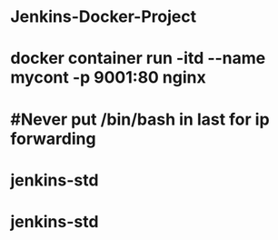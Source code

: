 # Jenkins-Docker-Project


<h1> docker container run -itd --name mycont -p 9001:80  nginx <h1>

#Never put /bin/bash in last for ip forwarding
# jenkins-std
# jenkins-std

